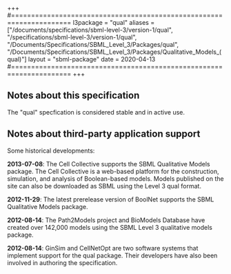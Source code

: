 +++
#=====================================================================
l3package = "qual"
aliases = ["/documents/specifications/sbml-level-3/version-1/qual", "/specifications/sbml-level-3/version-1/qual", "/Documents/Specifications/SBML_Level_3/Packages/qual", "/Documents/Specifications/SBML_Level_3/Packages/Qualitative_Models_(qual)"]
layout    = "sbml-package"
date      = 2020-04-13
#=====================================================================
+++

## Notes about this specification

The "qual" specfication is considered stable and in active use.


## Notes about third-party application support

Some historical developments:

**2013-07-08**: The Cell Collective supports the SBML Qualitative Models package. The Cell Collective is a web-based platform for the construction, simulation, and analysis of Boolean-based models. Models published on the site can also be downloaded as SBML using the Level 3 qual format.

**2012-11-29**: The latest prerelease version of BoolNet supports the SBML Qualitative Models package.

**2012-08-14**: The Path2Models project and BioModels Database have created over 142,000 models using the SBML Level 3 qualitative models package.

**2012-08-14**: GinSim and CellNetOpt are two software systems that implement support for the qual package. Their developers have also been involved in authoring the specification.
